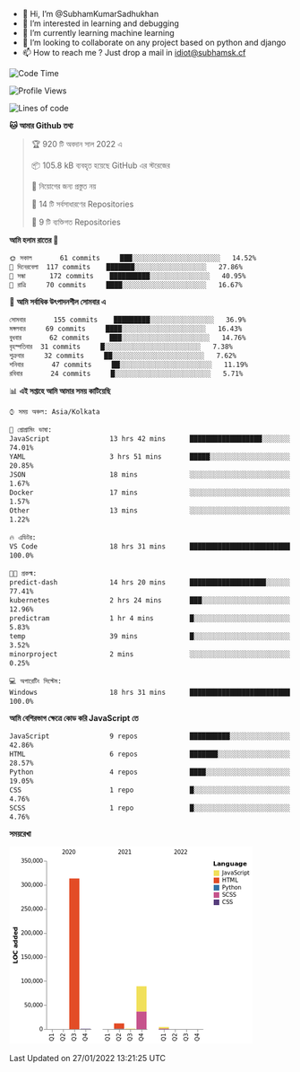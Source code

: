- 👋 Hi, I’m @SubhamKumarSadhukhan
- 👀 I’m interested in learning and debugging
- 🌱 I’m currently learning machine learning
- 💞️ I’m looking to collaborate on any project based on python and django
- 📫 How to reach me ?
      Just drop a mail in idiot@subhamsk.cf

<!---
SubhamKumarSadhukhan/SubhamKumarSadhukhan is a ✨ special ✨ repository because its `README.md` (this file) appears on your GitHub profile.
You can click the Preview link to take a look at your changes.
--->


<!--START_SECTION:waka-->
![Code Time](http://img.shields.io/badge/Code%20Time-132%20hrs%2017%20mins-blue)

![Profile Views](http://img.shields.io/badge/%E0%A6%AA%E0%A7%8D%E0%A6%B0%E0%A7%8B%E0%A6%AB%E0%A6%BE%E0%A6%87%E0%A6%B2%20%E0%A6%A6%E0%A6%B0%E0%A7%8D%E0%A6%B6%E0%A6%A8-4-blue)

![Lines of code](https://img.shields.io/badge/%E0%A6%B9%E0%A7%8D%E0%A6%AF%E0%A6%BE%E0%A6%B2%E0%A7%8B%20%E0%A6%93%E0%A6%AF%E0%A6%BC%E0%A6%BE%E0%A6%B0%E0%A7%8D%E0%A6%B2%E0%A7%8D%E0%A6%A1%20%E0%A6%A5%E0%A7%87%E0%A6%95%E0%A7%87%20%E0%A6%86%E0%A6%AE%E0%A6%BF%20%E0%A6%B2%E0%A6%BF%E0%A6%96%E0%A7%87%E0%A6%9B%E0%A6%BF-420%20Thousand%20%E0%A6%95%E0%A7%8B%E0%A6%A1%E0%A7%87%E0%A6%B0%20%E0%A6%B2%E0%A6%BE%E0%A6%87%E0%A6%A8-blue)

**🐱 আমার Github তথ্য** 

> 🏆 920 টি অবদান সাল 2022 এ
 > 
> 📦 105.8 kB ব্যবহৃত হয়েছে GitHub এর স্টরেজের 
 > 
> 🚫 নিয়োগের জন্য প্রস্তুত নয়
 > 
> 📜 14 টি সর্বসাধারণের Repositories 
 > 
> 🔑 9 টি ব্যক্তিগত Repositories  
 > 
**আমি হলাম রাতের 🦉** 

```text
🌞 সকাল       61 commits     ███░░░░░░░░░░░░░░░░░░░░░░   14.52% 
🌆 দিনেরবেলা  117 commits    ███████░░░░░░░░░░░░░░░░░░   27.86% 
🌃 সন্ধা      172 commits    ██████████░░░░░░░░░░░░░░░   40.95% 
🌙 রাত্রি     70 commits     ████░░░░░░░░░░░░░░░░░░░░░   16.67%

```
📅 **আমি সর্বাধিক উৎপাদনশীল সোমবার এ** 

```text
সোমবার       155 commits    █████████░░░░░░░░░░░░░░░░   36.9% 
মঙ্গলবার     69 commits     ████░░░░░░░░░░░░░░░░░░░░░   16.43% 
বুধবার       62 commits     ███░░░░░░░░░░░░░░░░░░░░░░   14.76% 
বৃহস্পতিবার  31 commits     █░░░░░░░░░░░░░░░░░░░░░░░░   7.38% 
শুক্রবার     32 commits     ██░░░░░░░░░░░░░░░░░░░░░░░   7.62% 
শনিবার       47 commits     ██░░░░░░░░░░░░░░░░░░░░░░░   11.19% 
রবিবার       24 commits     █░░░░░░░░░░░░░░░░░░░░░░░░   5.71%

```


📊 **এই সপ্তাহে আমি আমার সময় কাটিয়েছি** 

```text
⌚︎ সময় অঞ্চল: Asia/Kolkata

💬 প্রোগ্রামিং ভাষা: 
JavaScript               13 hrs 42 mins      ██████████████████░░░░░░░   74.01% 
YAML                     3 hrs 51 mins       █████░░░░░░░░░░░░░░░░░░░░   20.85% 
JSON                     18 mins             ░░░░░░░░░░░░░░░░░░░░░░░░░   1.67% 
Docker                   17 mins             ░░░░░░░░░░░░░░░░░░░░░░░░░   1.57% 
Other                    13 mins             ░░░░░░░░░░░░░░░░░░░░░░░░░   1.22%

🔥 এডিটর: 
VS Code                  18 hrs 31 mins      █████████████████████████   100.0%

🐱‍💻 প্রকল্ম: 
predict-dash             14 hrs 20 mins      ███████████████████░░░░░░   77.41% 
kubernetes               2 hrs 24 mins       ███░░░░░░░░░░░░░░░░░░░░░░   12.96% 
predictram               1 hr 4 mins         █░░░░░░░░░░░░░░░░░░░░░░░░   5.83% 
temp                     39 mins             █░░░░░░░░░░░░░░░░░░░░░░░░   3.52% 
minorproject             2 mins              ░░░░░░░░░░░░░░░░░░░░░░░░░   0.25%

💻 অপারেটিং সিস্টেম: 
Windows                  18 hrs 31 mins      █████████████████████████   100.0%

```

**আমি বেশিরভাগ ক্ষেত্রে কোড করি JavaScript তে** 

```text
JavaScript               9 repos             ██████████░░░░░░░░░░░░░░░   42.86% 
HTML                     6 repos             ███████░░░░░░░░░░░░░░░░░░   28.57% 
Python                   4 repos             ████░░░░░░░░░░░░░░░░░░░░░   19.05% 
CSS                      1 repo              █░░░░░░░░░░░░░░░░░░░░░░░░   4.76% 
SCSS                     1 repo              █░░░░░░░░░░░░░░░░░░░░░░░░   4.76%

```


**সময়রেখা**

![Chart not found](https://raw.githubusercontent.com/SubhamKumarSadhukhan/SubhamKumarSadhukhan/main/charts/bar_graph.png) 


 Last Updated on 27/01/2022 13:21:25 UTC
<!--END_SECTION:waka-->
